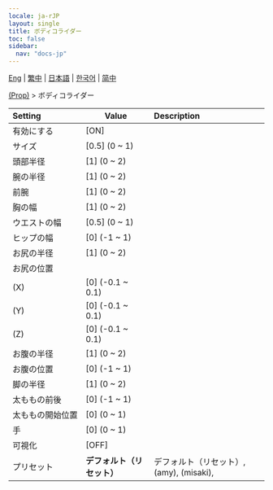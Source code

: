 ```yaml
---
locale: ja-rJP
layout: single
title: ボディコライダー
toc: false
sidebar:
  nav: "docs-jp"
---
```

[Eng](/dancexr/menu/2025.4/prop/body_colliders) | [繁中](/tw/dancexr/menu/2025.4/prop/body_colliders) | [日本語](/jp/dancexr/menu/2025.4/prop/body_colliders) | [한국어](/kr/dancexr/menu/2025.4/prop/body_colliders) | [简中](/zh/dancexr/menu/2025.4/prop/body_colliders)

[(Prop)](../menu#(Prop)) > ボディコライダー



| Setting | Value | Description |
| :--- | --- | :--- |
|<nobr>有効にする</nobr>| [ON] | 
|<nobr>サイズ</nobr>| [0.5] (0 ~ 1) | 
|<nobr>頭部半径</nobr>| [1] (0 ~ 2) | 
|<nobr>腕の半径</nobr>| [1] (0 ~ 2) | 
|<nobr>前腕</nobr>| [1] (0 ~ 2) | 
|<nobr>胸の幅</nobr>| [1] (0 ~ 2) | 
|<nobr>ウエストの幅</nobr>| [0.5] (0 ~ 1) | 
|<nobr>ヒップの幅</nobr>| [0] (-1 ~ 1) | 
|<nobr>お尻の半径</nobr>| [1] (0 ~ 2) | 
|<nobr>お尻の位置</nobr>|| 
|<nobr>(X)</nobr>| [0] (-0.1 ~ 0.1) | 
|<nobr>(Y)</nobr>| [0] (-0.1 ~ 0.1) | 
|<nobr>(Z)</nobr>| [0] (-0.1 ~ 0.1) | 
|<nobr>お腹の半径</nobr>| [1] (0 ~ 2) | 
|<nobr>お腹の位置</nobr>| [0] (-1 ~ 1) | 
|<nobr>脚の半径</nobr>| [1] (0 ~ 2) | 
|<nobr>太ももの前後</nobr>| [0] (-1 ~ 1) | 
|<nobr>太ももの開始位置</nobr>| [0] (0 ~ 1) | 
|<nobr>手</nobr>| [0] (0 ~ 1) | 
|<nobr>可視化</nobr>| [OFF] | 
|<nobr>プリセット</nobr>| **デフォルト（リセット）** | デフォルト（リセット）, (amy), (misaki),  |
